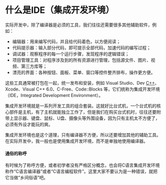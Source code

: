 # 什么是IDE（集成开发环境）

实际开发中，除了编译器是必须的工具，我们往往还需要很多其他辅助软件，例如：

- 编辑器：用来编写代码，并且给代码着色，以方便阅读；
- 代码提示器：输入部分代码，即可提示全部代码，加速代码的编写过程；
- 调试器：观察程序的每一个运行步骤，发现程序的逻辑错误；
- 项目管理工具：对程序涉及到的所有资源进行管理，包括源文件、图片、视频、第三方库等；
- 漂亮的界面：各种按钮、面板、菜单、窗口等控件整齐排布，操作更方便。


这些工具通常被打包在一起，统一发布和安装，例如 Visual Studio、Dev [C++](http://c.biancheng.net/cplus/)、Xcode、Visual C++ 6.0、C-Free、Code::Blocks 等，它们统称为集成开发环境（IDE，Integrated Development Environment）。

集成开发环境就是一系列开发工具的组合套装。这就好比台式机，一个台式机的核心部件是主机，有了主机就能独立工作了，但是我们在购买台式机时，往往还要附带上显示器、键盘、鼠标、U盘、摄像头等外围设备，因为只有主机太不方便了，必须有外设才能玩的爽。

集成开发环境也是这个道理，只有编译器不方便，所以还要增加其他的辅助工具。在实际开发中，我一般也是使用集成开发环境，而不是单独地使用编译器。

#### 通俗的称呼

有时候为了称呼方便，或者初学者没有严格区分概念，也会将C语言集成开发环境称作“C语言编译器”或者“C语言编程软件”。这里大家不要认为是一种错误，就把它当做“乡间俗语”吧。